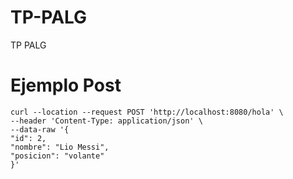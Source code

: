 # TP-PALG
TP PALG

# Ejemplo Post
```
curl --location --request POST 'http://localhost:8080/hola' \
--header 'Content-Type: application/json' \
--data-raw '{
"id": 2,
"nombre": "Lio Messi",
"posicion": "volante"
}'
```